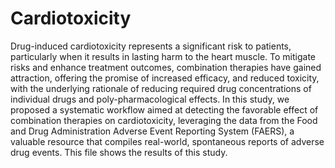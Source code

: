 # Cardiotoxicity
Drug-induced cardiotoxicity represents a significant risk to patients, particularly when it results in lasting harm to the heart muscle. To mitigate risks and enhance treatment outcomes, combination therapies have gained attraction, offering the promise of increased efficacy, and reduced toxicity, with the underlying rationale of reducing required drug concentrations of individual drugs and poly-pharmacological effects. In this study, we proposed a systematic workflow aimed at detecting the favorable effect of combination therapies on cardiotoxicity, leveraging the data from the Food and Drug Administration Adverse Event Reporting System (FAERS), a valuable resource that compiles real-world, spontaneous reports of adverse drug events. This file shows the results of this study.
